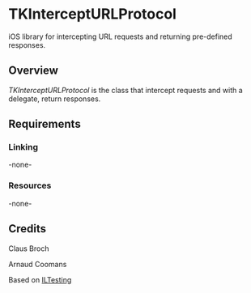 TKInterceptURLProtocol
======================

iOS library for intercepting URL requests and returning pre-defined responses.

## Overview

_TKInterceptURLProtocol_ is the class that intercept requests and with a delegate, return responses.


## Requirements

### Linking

-none-

### Resources

-none-


## Credits

Claus Broch 

Arnaud Coomans

Based on [ILTesting](https://github.com/InfiniteLoopDK/ILTesting)